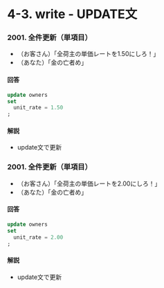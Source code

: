 # 4-3. write - UPDATE文

### 2001. 全件更新（単項目）
- （お客さん）「全荷主の単価レートを1.50にしろ！」
- （あなた）「金の亡者め」

#### 回答
```sql
update owners 
set 
  unit_rate = 1.50
;
```

#### 解説
- update文で更新

### 2001. 全件更新（単項目）
- （お客さん）「全荷主の単価レートを2.00にしろ！」
- （あなた）「金の亡者め」

#### 回答
```sql
update owners 
set 
  unit_rate = 2.00
;
```

#### 解説
- update文で更新